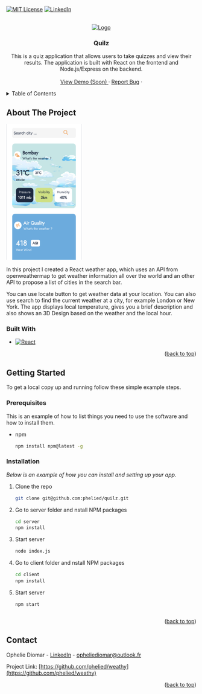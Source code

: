 <a name="readme-top"></a>

[![MIT License][license-shield]][license-url]
[![LinkedIn][linkedin-shield]][linkedin-url]

<!-- PROJECT LOGO -->
<br />
<div align="center">
  <a href="#">
    <img src="./public/apple-touch-icon.png" alt="Logo" width="80" height="80">
  </a>

  <h3 align="center">Quilz</h3>

  <p align="center">
  This is a quiz application that allows users to take quizzes and view their results. The application is built with React on the frontend and Node.js/Express on the backend.
    <br />
    <br />
    <a href="#">View Demo (Soon) </a>
    ·
    <a href="https://github.com/phelied/weathy/issues">Report Bug</a>
    ·
  </p>
</div>

<!-- TABLE OF CONTENTS -->
<details>
  <summary>Table of Contents</summary>
  <ol>
    <li>
      <a href="#about-the-project">About The Project</a>
      <ul>
        <li><a href="#built-with">Built With</a></li>
      </ul>
    </li>
    <li>
      <a href="#getting-started">Getting Started</a>
      <ul>
        <li><a href="#prerequisites">Prerequisites</a></li>
        <li><a href="#installation">Installation</a></li>
      </ul>
    </li>
    <!-- <li><a href="#usage">Usage</a></li> -->
    <li><a href="#contact">Contact</a></li>
  </ol>
</details>

<!-- ABOUT THE PROJECT -->

## About The Project

<img src="https://github.com/phelied/weathy/blob/main/src/assets/images/weathy-screen.png" width="200" height="360">

In this project I created a React weather app, which uses an API from openweathermap to get weather information all over the world and an other API to propose a list of cities in the search bar.

<!-- By default it displays the local weather at Paris. -->

You can use locate button to get weather data at your location. You can also use search to find the current weather at a city, for example London or New York. The app displays local temperature, gives you a brief description and also shows an 3D Design based on the weather and the local hour.

### Built With

- [![React][react.js]][react-url]

<p align="right">(<a href="#readme-top">back to top</a>)</p>

<!-- GETTING STARTED -->

## Getting Started

To get a local copy up and running follow these simple example steps.

### Prerequisites

This is an example of how to list things you need to use the software and how to install them.

- npm
  ```sh
  npm install npm@latest -g
  ```

### Installation

_Below is an example of how you can install and setting up your app._

1. Clone the repo

   ```sh
   git clone git@github.com:phelied/quilz.git
   ```

2. Go to server folder and nstall NPM packages
   ```sh
   cd server
   npm install
   ```
3. Start server
   ```sh
   node index.js
   ```
2. Go to client folder and nstall NPM packages
   ```sh
   cd client
   npm install
   ```
3. Start server
   ```sh
   npm start
   ```
   ```

<p align="right">(<a href="#readme-top">back to top</a>)</p>

## Contact

Ophelie Diomar - [LinkedIn][linkedin-url] - opheliediomar@outlook.fr

Project Link: [https://github.com/phelied/weathy](https://github.com/phelied/weathy)


<p align="right">(<a href="#readme-top">back to top</a>)</p>

<!-- MARKDOWN LINKS & IMAGES -->

[product-screenshot]: ./src/assets/images/weathy-screen.png
[license-shield]: https://img.shields.io/github/license/othneildrew/Best-README-Template.svg?style=for-the-badge
[license-url]: https://github.com/phelied/weathy/blob/main/LICENSE.txt
[linkedin-shield]: https://img.shields.io/badge/-LinkedIn-black.svg?style=for-the-badge&logo=linkedin&colorB=555
[linkedin-url]: https://www.linkedin.com/in/ophelie-diomar-680162209/
[react.js]: https://img.shields.io/badge/React-20232A?style=for-the-badge&logo=react&logoColor=61DAFB
[react-url]: https://reactjs.org/
